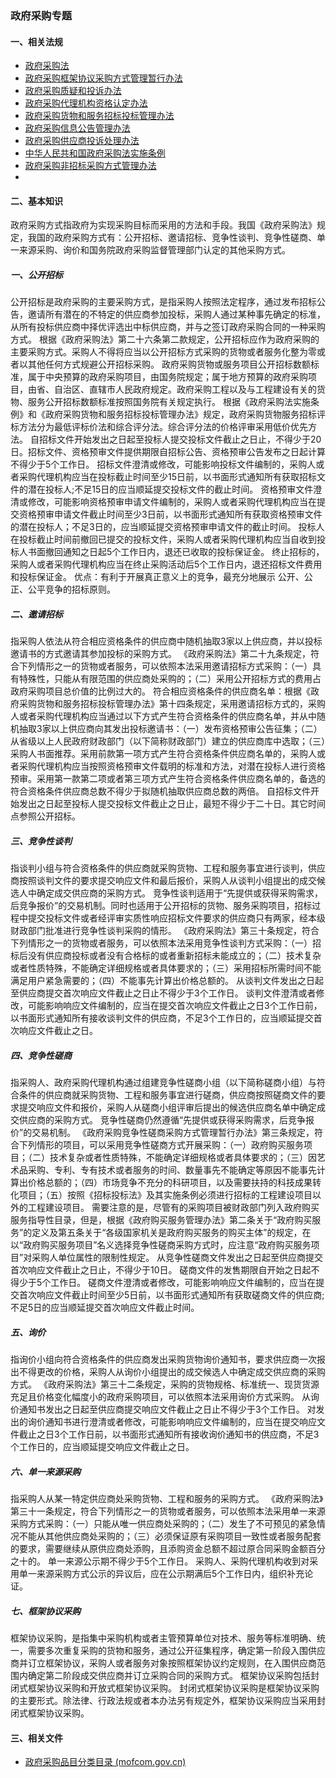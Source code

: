 ### 政府采购专题



#### 一、相关法规

- [政府采购法](https://www.audit.gov.cn/n8/n28/c10241260/part/10241576.pdf)
- [政府采购框架协议采购方式管理暂行办法](https://www.gov.cn/gongbao/content/2022/content_5687507.htm)
- [政府采购质疑和投诉办法](https://www.gov.cn/gongbao/content/2018/content_5288825.htm)
- [政府采购代理机构资格认定办法](https://www.gov.cn/gongbao/content/2006/content_464352.htm)
- [政府采购货物和服务招标投标管理办法](https://www.gov.cn/gongbao/content/2005/content_64216.htm)
- [政府采购信息公告管理办法](https://www.gov.cn/gongbao/content/2005/content_64217.htm)
- [政府采购供应商投诉处理办法](https://www.gov.cn/gongbao/content/2005/content_64218.htm)
- [中华人民共和国政府采购法实施条例](https://www.gov.cn/gongbao/content/2015/content_2827183.htm)
- [政府采购非招标采购方式管理办法](https://www.gov.cn/gongbao/content/2014/content_2644816.htm)
- 

#### 二、基本知识

政府采购方式指政府为实现采购目标而采用的方法和手段。我国《政府采购法》规定，我国的政府采购方式有：公开招标、邀请招标、竞争性谈判、竞争性磋商、单一来源采购、询价和国务院政府采购监督管理部门认定的其他采购方式。

##### 一、公开招标

公开招标是政府采购的主要采购方式，是指采购人按照法定程序，通过发布招标公告，邀请所有潜在的不特定的供应商参加投标，采购人通过某种事先确定的标准，从所有投标供应商中择优评选出中标供应商，并与之签订政府采购合同的一种采购方式。
	根据《政府采购法》第二十六条第二款规定，公开招标应作为政府采购的主要采购方式。采购人不得将应当以公开招标方式采购的货物或者服务化整为零或者以其他任何方式规避公开招标采购。
	政府采购货物或服务项目公开招标数额标准，属于中央预算的政府采购项目，由国务院规定；属于地方预算的政府采购项目，由省、自治区、直辖市人民政府规定。政府采购工程以及与工程建设有关的货物、服务公开招标数额标准按照国务院有关规定执行。
	根据《政府采购法实施条例》和《政府采购货物和服务招标投标管理办法》规定，政府采购货物服务招标评标方法分为最低评标价法和综合评分法。综合评分法的价格评审采用低价优先方法。
自招标文件开始发出之日起至投标人提交投标文件截止之日止，不得少于20日。招标文件、资格预审文件提供期限自招标公告、资格预审公告发布之日起计算不得少于5个工作日。
	招标文件澄清或修改，可能影响投标文件编制的，采购人或者采购代理机构应当在投标截止时间至少15日前，以书面形式通知所有获取招标文件的潜在投标人;不足15日的应当顺延提交投标文件的截止时间。
资格预审文件澄清或修改，可能影响资格预审申请文件编制的，采购人或者采购代理机构应当在提交资格预审申请文件截止时间至少3日前，以书面形式通知所有获取资格预审文件的潜在投标人；不足3日的，应当顺延提交资格预审申请文件的截止时间。
	投标人在投标截止时间前撤回已提交的投标文件，采购人或者采购代理机构应当自收到投标人书面撤回通知之日起5个工作日内，退还已收取的投标保证金。
	终止招标的，采购人或者采购代理机构应当在终止采购活动后5个工作日内，退还招标文件费用和投标保证金。
优点：有利于开展真正意义上的竞争，最充分地展示 公开、公正、公平竞争的招标原则。

##### 二、邀请招标

指采购人依法从符合相应资格条件的供应商中随机抽取3家以上供应商，并以投标邀请书的方式邀请其参加投标的采购方式。
	《政府采购法》第二十九条规定，符合下列情形之一的货物或者服务，可以依照本法采用邀请招标方式采购：（一）具有特殊性，只能从有限范围的供应商处采购的；（二）采用公开招标方式的费用占政府采购项目总价值的比例过大的。
符合相应资格条件的供应商名单：根据《政府采购货物和服务招标投标管理办法》第十四条规定，采用邀请招标方式的，采购人或者采购代理机构应当通过以下方式产生符合资格条件的供应商名单，并从中随机抽取3家以上供应商向其发出投标邀请书：（一）发布资格预审公告征集；（二）从省级以上人民政府财政部门（以下简称财政部门）建立的供应商库中选取；（三）采购人书面推荐。采用前款第一项方式产生符合资格条件供应商名单的，采购人或者采购代理机构应当按照资格预审文件载明的标准和方法，对潜在投标人进行资格预审。采用第一款第二项或者第三项方式产生符合资格条件供应商名单的，备选的符合资格条件供应商总数不得少于拟随机抽取供应商总数的两倍。
	自招标文件开始发出之日起至投标人提交投标文件截止之日止，最短不得少于二十日。其它时间点参照公开招标。

##### 三、竞争性谈判

指谈判小组与符合资格条件的供应商就采购货物、工程和服务事宜进行谈判，供应商按照谈判文件的要求提交响应文件和最后报价，采购人从谈判小组提出的成交候选人中确定成交供应商的采购方式。
	竞争性谈判适用于“先提供或获得采购需求，后竞争报价”的交易机制。同时也适用于公开招标的货物、服务采购项目，招标过程中提交投标文件或者经评审实质性响应招标文件要求的供应商只有两家，经本级财政部门批准进行竞争性谈判采购的情形。
	《政府采购法》第三十条规定，符合下列情形之一的货物或者服务，可以依照本法采用竞争性谈判方式采购：（一）招标后没有供应商投标或者没有合格标的或者重新招标未能成立的；（二）技术复杂或者性质特殊，不能确定详细规格或者具体要求的；（三）采用招标所需时间不能满足用户紧急需要的；（四）不能事先计算出价格总额的。
从谈判文件发出之日起至供应商提交首次响应文件截止之日止不得少于3个工作日。
	谈判文件澄清或者修改，可能影响响应文件编制的，应当在提交首次响应文件截止之日3个工作日前，以书面形式通知所有接收谈判文件的供应商，不足3个工作日的，应当顺延提交首次响应文件截止之日。

##### 四、竞争性磋商

指采购人、政府采购代理机构通过组建竞争性磋商小组（以下简称磋商小组）与符合条件的供应商就采购货物、工程和服务事宜进行磋商，供应商按照磋商文件的要求提交响应文件和报价，采购人从磋商小组评审后提出的候选供应商名单中确定成交供应商的采购方式。
	竞争性磋商仍然遵循“先提供或获得采购需求，后竞争报价”的交易机制。
	《政府采购竞争性磋商采购方式管理暂行办法》第三条规定，符合下列情形的项目，可以采用竞争性磋商方式开展采购：（一）政府购买服务项目；（二）技术复杂或者性质特殊，不能确定详细规格或者具体要求的；（三）因艺术品采购、专利、专有技术或者服务的时间、数量事先不能确定等原因不能事先计算出价格总额的；（四）市场竞争不充分的科研项目，以及需要扶持的科技成果转化项目；（五）按照《招标投标法》及其实施条例必须进行招标的工程建设项目以外的工程建设项目。
	需要注意的是，尽管有的采购项目被财政部门列入政府购买服务指导性目录，但是，根据《政府购买服务管理办法》第二条关于“政府购买服务”的定义及第五条关于“各级国家机关是政府购买服务的购买主体”的规定，在以“政府购买服务项目”名义选择竞争性磋商采购方式时，应注意“政府购买服务项目”对采购人单位属性的限制性规定。
	从竞争性磋商文件发出之日起至供应商提交首次响应文件截止之日止，不得少于10日。
	磋商文件的发售期限自开始之日起不得少于5个工作日。
	磋商文件澄清或者修改，可能影响响应文件编制的，应当在提交首次响应文件截止时间至少5日前，以书面形式通知所有获取磋商文件的供应商;不足5日的应当顺延提交首次响应文件截止时间。

##### 五、询价

指询价小组向符合资格条件的供应商发出采购货物询价通知书，要求供应商一次报出不得更改的价格，采购人从询价小组提出的成交候选人中确定成交供应商的采购方式。
	《政府采购法》第三十二条规定，采购的货物规格、标准统一、现货货源充足且价格变化幅度小的政府采购项目，可以依照本法采用询价方式采购。
	从询价通知书发出之日起至供应商提交响应文件截止之日止不得少于3个工作日。
	对发出的询价通知书进行澄清或者修改，可能影响响应文件编制的，应当在提交响应文件截止之日3个工作日前，以书面形式通知所有接收询价通知书的供应商，不足3 个工作日的，应当顺延提交响应文件截止之日。

##### 六、单一来源采购

指采购人从某一特定供应商处采购货物、工程和服务的采购方式。
	《政府采购法》第三十一条规定，符合下列情形之一的货物或者服务，可以依照本法采用单一来源采购方式采购：（一）只能从唯一供应商处采购的；（二）发生了不可预见的紧急情况不能从其他供应商处采购的；（三）必须保证原有采购项目一致性或者服务配套的要求，需要继续从原供应商处添购，且添购资金总额不超过原合同采购金额百分之十的。
单一来源公示期不得少于5个工作日。
	采购人、采购代理机构收到对采用单一来源采购方式公示的异议后，应在公示期满后5个工作日内，组织补充论证。

##### 七、框架协议采购

框架协议采购，是指集中采购机构或者主管预算单位对技术、服务等标准明确、统一，需要多次重复采购的货物和服务，通过公开征集程序，确定第一阶段入围供应商并订立框架协议，采购人或者服务对象按照框架协议约定规则，在入围供应商范围内确定第二阶段成交供应商并订立采购合同的采购方式。
	框架协议采购包括封闭式框架协议采购和开放式框架协议采购。
	封闭式框架协议采购是框架协议采购的主要形式。除法律、行政法规或者本办法另有规定外，框架协议采购应当采用封闭式框架协议采购。

#### 三、相关文件

- [政府采购品目分类目录 (mofcom.gov.cn)](http://images.mofcom.gov.cn/cws/201312/20131213164132633.pdf)
